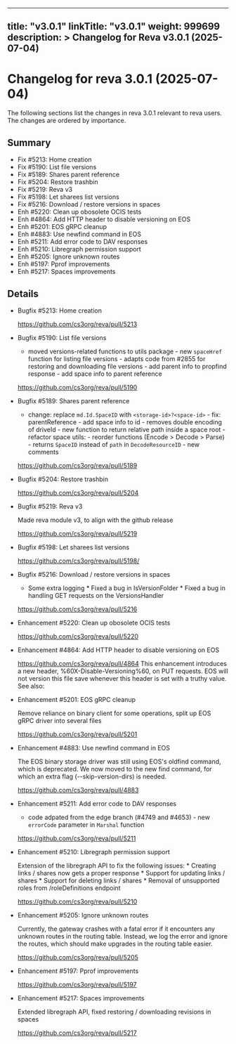 
---
title: "v3.0.1"
linkTitle: "v3.0.1"
weight: 999699
description: >
  Changelog for Reva v3.0.1 (2025-07-04)
---

Changelog for reva 3.0.1 (2025-07-04)
=======================================

The following sections list the changes in reva 3.0.1 relevant to
reva users. The changes are ordered by importance.

Summary
-------

 * Fix #5213: Home creation
 * Fix #5190: List file versions
 * Fix #5189: Shares parent reference
 * Fix #5204: Restore trashbin
 * Fix #5219: Reva v3
 * Fix #5198: Let sharees list versions
 * Fix #5216: Download / restore versions in spaces
 * Enh #5220: Clean up obosolete OCIS tests
 * Enh #4864: Add HTTP header to disable versioning on EOS
 * Enh #5201: EOS gRPC cleanup
 * Enh #4883: Use newfind command in EOS
 * Enh #5211: Add error code to DAV responses
 * Enh #5210: Libregraph permission support
 * Enh #5205: Ignore unknown routes
 * Enh #5197: Pprof improvements
 * Enh #5217: Spaces improvements

Details
-------

 * Bugfix #5213: Home creation

   https://github.com/cs3org/reva/pull/5213

 * Bugfix #5190: List file versions

   - moved versions-related functions to utils package - new `spaceHref` function for listing
   file versions - adapts code from #2855 for restoring and downloading file versions - add parent
   info to propfind response - add space info to parent reference

   https://github.com/cs3org/reva/pull/5190

 * Bugfix #5189: Shares parent reference

   - change: replace `md.Id.SpaceID` with `<storage-id>?<space-id>` - fix: parentReference -
   add space info to id - removes double encoding of driveId - new function to return relative path
   inside a space root - refactor space utils: - reorder functions (Encode > Decode > Parse) -
   returns `SpaceID` instead of `path` in `DecodeResourceID` - new comments

   https://github.com/cs3org/reva/pull/5189

 * Bugfix #5204: Restore trashbin

   https://github.com/cs3org/reva/pull/5204

 * Bugfix #5219: Reva v3

   Made reva module v3, to align with the github release

   https://github.com/cs3org/reva/pull/5219

 * Bugfix #5198: Let sharees list versions

   https://github.com/cs3org/reva/pull/5198/

 * Bugfix #5216: Download / restore versions in spaces

   * Some extra logging * Fixed a bug in IsVersionFolder * Fixed a bug in handling GET requests on the
   VersionsHandler

   https://github.com/cs3org/reva/pull/5216

 * Enhancement #5220: Clean up obosolete OCIS tests

   https://github.com/cs3org/reva/pull/5220

 * Enhancement #4864: Add HTTP header to disable versioning on EOS

   https://github.com/cs3org/reva/pull/4864
   This
   enhancement
   introduces
   a
   new
   header,
   %60X-Disable-Versioning%60,
   on
   PUT
   requests.
   EOS
   will
   not
   version
   this
   file
   save
   whenever
   this
   header
   is
   set
   with
   a
   truthy
   value.
   See
   also:

 * Enhancement #5201: EOS gRPC cleanup

   Remove reliance on binary client for some operations, split up EOS gRPC driver into several
   files

   https://github.com/cs3org/reva/pull/5201

 * Enhancement #4883: Use newfind command in EOS

   The EOS binary storage driver was still using EOS's oldfind command, which is deprecated. We
   now moved to the new find command, for which an extra flag (--skip-version-dirs) is needed.

   https://github.com/cs3org/reva/pull/4883

 * Enhancement #5211: Add error code to DAV responses

   - code adpated from the edge branch (#4749 and #4653) - new `errorCode` parameter in `Marshal`
   function

   https://github.com/cs3org/reva/pull/5211

 * Enhancement #5210: Libregraph permission support

   Extension of the libregraph API to fix the following issues: * Creating links / shares now gets a
   proper response * Support for updating links / shares * Support for deleting links / shares *
   Removal of unsupported roles from /roleDefinitions endpoint

   https://github.com/cs3org/reva/pull/5210

 * Enhancement #5205: Ignore unknown routes

   Currently, the gateway crashes with a fatal error if it encounters any unknown routes in the
   routing table. Instead, we log the error and ignore the routes, which should make upgrades in
   the routing table easier.

   https://github.com/cs3org/reva/pull/5205

 * Enhancement #5197: Pprof improvements

   https://github.com/cs3org/reva/pull/5197

 * Enhancement #5217: Spaces improvements

   Extended libregraph API, fixed restoring / downloading revisions in spaces

   https://github.com/cs3org/reva/pull/5217


